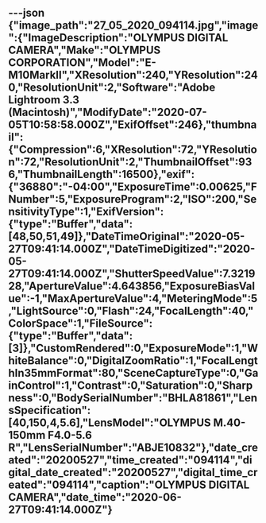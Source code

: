 ---json
{"image_path":"27_05_2020_094114.jpg","image":{"ImageDescription":"OLYMPUS DIGITAL CAMERA","Make":"OLYMPUS CORPORATION","Model":"E-M10MarkII","XResolution":240,"YResolution":240,"ResolutionUnit":2,"Software":"Adobe Lightroom 3.3 (Macintosh)","ModifyDate":"2020-07-05T10:58:58.000Z","ExifOffset":246},"thumbnail":{"Compression":6,"XResolution":72,"YResolution":72,"ResolutionUnit":2,"ThumbnailOffset":936,"ThumbnailLength":16500},"exif":{"36880":"-04:00","ExposureTime":0.00625,"FNumber":5,"ExposureProgram":2,"ISO":200,"SensitivityType":1,"ExifVersion":{"type":"Buffer","data":[48,50,51,49]},"DateTimeOriginal":"2020-05-27T09:41:14.000Z","DateTimeDigitized":"2020-05-27T09:41:14.000Z","ShutterSpeedValue":7.321928,"ApertureValue":4.643856,"ExposureBiasValue":-1,"MaxApertureValue":4,"MeteringMode":5,"LightSource":0,"Flash":24,"FocalLength":40,"ColorSpace":1,"FileSource":{"type":"Buffer","data":[3]},"CustomRendered":0,"ExposureMode":1,"WhiteBalance":0,"DigitalZoomRatio":1,"FocalLengthIn35mmFormat":80,"SceneCaptureType":0,"GainControl":1,"Contrast":0,"Saturation":0,"Sharpness":0,"BodySerialNumber":"BHLA81861","LensSpecification":[40,150,4,5.6],"LensModel":"OLYMPUS M.40-150mm F4.0-5.6 R","LensSerialNumber":"ABJE10832"},"date_created":"20200527","time_created":"094114","digital_date_created":"20200527","digital_time_created":"094114","caption":"OLYMPUS DIGITAL CAMERA","date_time":"2020-06-27T09:41:14.000Z"}
---